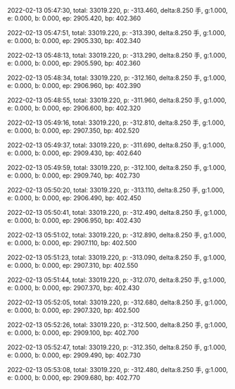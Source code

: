 2022-02-13 05:47:30, total: 33019.220, p: -313.460, delta:8.250 手, g:1.000, e: 0.000, b: 0.000, ep: 2905.420, bp: 402.360

2022-02-13 05:47:51, total: 33019.220, p: -313.390, delta:8.250 手, g:1.000, e: 0.000, b: 0.000, ep: 2905.330, bp: 402.340

2022-02-13 05:48:13, total: 33019.220, p: -313.290, delta:8.250 手, g:1.000, e: 0.000, b: 0.000, ep: 2905.590, bp: 402.360

2022-02-13 05:48:34, total: 33019.220, p: -312.160, delta:8.250 手, g:1.000, e: 0.000, b: 0.000, ep: 2906.960, bp: 402.390

2022-02-13 05:48:55, total: 33019.220, p: -311.960, delta:8.250 手, g:1.000, e: 0.000, b: 0.000, ep: 2906.600, bp: 402.320

2022-02-13 05:49:16, total: 33019.220, p: -312.810, delta:8.250 手, g:1.000, e: 0.000, b: 0.000, ep: 2907.350, bp: 402.520

2022-02-13 05:49:37, total: 33019.220, p: -311.690, delta:8.250 手, g:1.000, e: 0.000, b: 0.000, ep: 2909.430, bp: 402.640

2022-02-13 05:49:59, total: 33019.220, p: -312.100, delta:8.250 手, g:1.000, e: 0.000, b: 0.000, ep: 2909.740, bp: 402.730

2022-02-13 05:50:20, total: 33019.220, p: -313.110, delta:8.250 手, g:1.000, e: 0.000, b: 0.000, ep: 2906.490, bp: 402.450

2022-02-13 05:50:41, total: 33019.220, p: -312.490, delta:8.250 手, g:1.000, e: 0.000, b: 0.000, ep: 2906.950, bp: 402.430

2022-02-13 05:51:02, total: 33019.220, p: -312.890, delta:8.250 手, g:1.000, e: 0.000, b: 0.000, ep: 2907.110, bp: 402.500

2022-02-13 05:51:23, total: 33019.220, p: -313.090, delta:8.250 手, g:1.000, e: 0.000, b: 0.000, ep: 2907.310, bp: 402.550

2022-02-13 05:51:44, total: 33019.220, p: -312.070, delta:8.250 手, g:1.000, e: 0.000, b: 0.000, ep: 2907.370, bp: 402.430

2022-02-13 05:52:05, total: 33019.220, p: -312.680, delta:8.250 手, g:1.000, e: 0.000, b: 0.000, ep: 2907.320, bp: 402.500

2022-02-13 05:52:26, total: 33019.220, p: -312.500, delta:8.250 手, g:1.000, e: 0.000, b: 0.000, ep: 2909.100, bp: 402.700

2022-02-13 05:52:47, total: 33019.220, p: -312.350, delta:8.250 手, g:1.000, e: 0.000, b: 0.000, ep: 2909.490, bp: 402.730

2022-02-13 05:53:08, total: 33019.220, p: -312.480, delta:8.250 手, g:1.000, e: 0.000, b: 0.000, ep: 2909.680, bp: 402.770